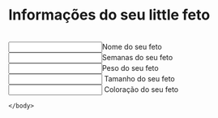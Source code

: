 <html>
 
  <head>
<title>Cadastro de fetos para o narcotráfico</title>

  </head>
    <body>
      <h1>Informações do seu little feto</h1> 
<br>
         <input>Nome do seu feto</input>
<br>
         <input>Semanas do seu feto</input>
<br>
         <input>Peso do seu feto</input>
<br>
       <input> Tamanho do seu feto</input>
<br>
       <input> Coloração do seu feto </input>




    </body>



</html>

